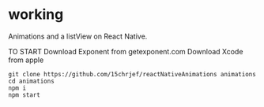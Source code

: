 # working
Animations and a listView on React Native.

TO START
Download Exponent from getexponent.com
Download Xcode from apple
```
git clone https://github.com/15chrjef/reactNativeAnimations animations
cd animations
npm i
npm start
```
